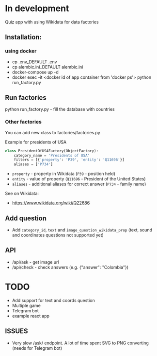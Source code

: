# In development

Quiz app with using Wikidata for data factories

## Installation:
### using docker
* cp .env_DEFAULT .env
* cp alembic.ini_DEFAULT alembic.ini
* docker-compose up -d
* docker exec -it <docker id of app container from 'docker ps'> python run_factory.py

## Run factories
python run_factory.py - fill the database with countries
### Other factories
You can add new class to factories/factories.py

Example for presidents of USA
```python
class PresidentOfUSAFactory(ObjectFactory):
    category_name = 'Presidents of USA'
    filters = [{'property': 'P39', 'entity': 'Q11696'}]
    aliases = ['P734']
```
* `property` - property in Wikidata (`P39` - position held)
* `entity` - value of property (`Q11696` - President of the United States)
* `aliases` - additional aliases for correct answer (`P734` - family name)

See on Wikidata:
* https://www.wikidata.org/wiki/Q22686 

## Add question
* Add `category_id`, `text` and  `image_question_wikidata_prop` (text, sound and coordinates questions not supported yet)

## API
* /api/ask - get image url 
* /api/check - check answers (e.g. {"answer": "Colombia"})

# TODO
* Add support for text and coords question
* Multiple game
* Telegram bot
* example react app

## ISSUES
* Very slow /ask/ endpoint. A lot of time spent SVG to PNG converting (needs for Telegram bot)
